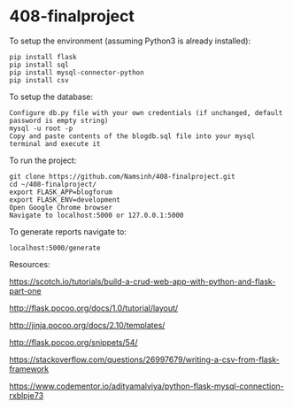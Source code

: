 # 408-finalproject

To setup the environment (assuming Python3 is already installed):
```
pip install flask
pip install sql
pip install mysql-connector-python
pip install csv
```

To setup the database:
```
Configure db.py file with your own credentials (if unchanged, default password is empty string)
mysql -u root -p 
Copy and paste contents of the blogdb.sql file into your mysql terminal and execute it
```

To run the project:
```
git clone https://github.com/Namsinh/408-finalproject.git
cd ~/408-finalproject/
export FLASK_APP=blogforum
export FLASK_ENV=development
Open Google Chrome browser
Navigate to localhost:5000 or 127.0.0.1:5000
```
To generate reports navigate to:
```
localhost:5000/generate
```



Resources:


https://scotch.io/tutorials/build-a-crud-web-app-with-python-and-flask-part-one

http://flask.pocoo.org/docs/1.0/tutorial/layout/

http://jinja.pocoo.org/docs/2.10/templates/

http://flask.pocoo.org/snippets/54/

https://stackoverflow.com/questions/26997679/writing-a-csv-from-flask-framework

https://www.codementor.io/adityamalviya/python-flask-mysql-connection-rxblpje73
